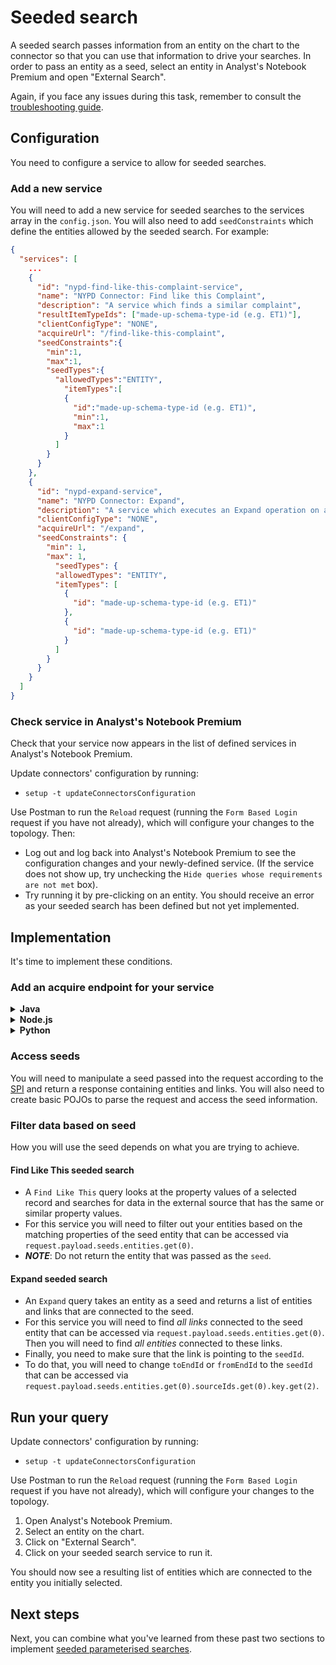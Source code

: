 # Seeded search

A seeded search passes information from an entity on the chart to the connector so that you can use that information to drive your searches. In order to pass an entity as a seed, select an entity in Analyst's Notebook Premium and open "External Search".

Again, if you face any issues during this task, remember to consult the
[troubleshooting guide](./troubleshoot.md).

## Configuration

You need to configure a service to allow for seeded searches.

### Add a new service

You will need to add a new service for seeded searches to the services array in the `config.json`. You will also need to add `seedConstraints` which define the entities allowed by the seeded search. For example:

```json
{
  "services": [
    ...
    {
      "id": "nypd-find-like-this-complaint-service",
      "name": "NYPD Connector: Find like this Complaint",
      "description": "A service which finds a similar complaint",
      "resultItemTypeIds": ["made-up-schema-type-id (e.g. ET1)"],
      "clientConfigType": "NONE",
      "acquireUrl": "/find-like-this-complaint",
      "seedConstraints":{
        "min":1,
        "max":1,
        "seedTypes":{
          "allowedTypes":"ENTITY",
            "itemTypes":[
            {
              "id":"made-up-schema-type-id (e.g. ET1)",
              "min":1,
              "max":1
            }
          ]
        }
      }
    },
    {
      "id": "nypd-expand-service",
      "name": "NYPD Connector: Expand",
      "description": "A service which executes an Expand operation on a seed",
      "clientConfigType": "NONE",
      "acquireUrl": "/expand",
      "seedConstraints": {
        "min": 1,
        "max": 1,
          "seedTypes": {
          "allowedTypes": "ENTITY",
          "itemTypes": [
            {
              "id": "made-up-schema-type-id (e.g. ET1)"
            },
            {
              "id": "made-up-schema-type-id (e.g. ET1)"
            }
          ]
        }
      }
    }
  ]
}
```

### Check service in Analyst's Notebook Premium

Check that your service now appears in the list of defined services in Analyst's Notebook Premium.

Update connectors' configuration by running:

* `setup -t updateConnectorsConfiguration`

Use Postman to run the `Reload` request (running the `Form Based Login` request if
you have not already), which will configure your changes to the topology. Then:

* Log out and log back into Analyst's Notebook Premium to see the configuration changes and your newly-defined service.
(If the service does not show up, try unchecking the `Hide queries whose requirements are not met` box).
* Try running it by pre-clicking on an entity. You should receive an error as your seeded search has been defined but not yet implemented.

## Implementation

It's time to implement these conditions.

### Add an acquire endpoint for your service
<details><summary><strong>Java</strong></summary>
<p>

i2 Analyze knows the acquire URL decided on for this service. Now you need to
add the corresponding endpoint in the connector.
* You have a template to get started with; see the `stage5/nypd-connector` folder
  provided. This includes:
  * An example `config.json` with a seeded search service defined. This is just a template in case you have not already defined a new service.
  * Changes to `ConnectorController`.
  * Some new REST transport classes.
* Apply the code changes, either manually or by copying the relevant files over. You may need to change the path of the new method in `ConnectorController` if copying the files completely.
* Notice how the endpoint is defined in the `ConnectorController` class.

</p>
</details>

<details><summary><strong>Node.js</strong></summary>
<p>

i2 Analyze knows the acquire URL decided on for this service. Now you need to
add the corresponding endpoint in the connector.
* You have a template to get started with; see the `stage5/nypd-connector` folder
  provided. This includes:
  * An example `config.json` with a seeded search service defined. This is just a template in case you have not already defined a new service;
  * Changes to `acquire` route to reflect changes in `config.json`;
  * Chagnes to `socrata-data-service.js` file to have all the functions needed for `acquire` route;
* Open the code from the `stage5/nypd-connector` in VSCode, or any IDE of your choice, and start the connector.
* You will need to implement functions defined in `socrata-data-service.js` file and fix all TODO's.

</p>
</details>

<details><summary><strong>Python</strong></summary>
<p>

i2 Analyze knows the acquire URL decided on for this service. Now you need to
add the corresponding endpoint in the connector.
* You have a template to get started with; see the `stage5/nypd-connector` folder
  provided. This includes:
  * An example `config.json` with a seeded search service defined. This is just a template in case you have not already defined a new service.
  * Changes to `controller.py`.
  * Some new REST transport classes.
* Apply the code changes, either manually or by copying the relevant files over. You may need to change the path of the new method in `controller.py` if copying the files completely.
* Notice how the endpoint is defined in the `controller.py` class.

</p>
</details>

### Access seeds
You will need to manipulate a seed passed into the request according to the [SPI](https://www.ibm.com/support/knowledgecenter/en/SSXVXZ_latest/com.ibm.i2.connect.developer.doc/i2_connect_spi.json) and return a response containing entities and links. You will also need to create basic POJOs to parse the request and access the seed information.

### Filter data based on seed
How you will use the seed depends on what you are trying to achieve.

#### Find Like This seeded search
* A `Find Like This` query looks at the property values of a selected record and searches for data in the external source that has the same or similar property values.
* For this service you will need to filter out your entities based on the matching properties of the seed entity that can be accessed via `request.payload.seeds.entities.get(0)`.
* ***NOTE***: Do not return the entity that was passed as the `seed`.

#### Expand seeded search
* An `Expand` query takes an entity as a seed and returns a list of entities and links that are connected to the seed.
* For this service you will need to find *all links* connected to the seed entity that can be accessed via `request.payload.seeds.entities.get(0)`. Then you will need to find *all entities* connected to these links.
* Finally, you need to make sure that the link is pointing to the `seedId`.
* To do that, you will need to change `toEndId` or `fromEndId` to the `seedId` that can be accessed via `request.payload.seeds.entities.get(0).sourceIds.get(0).key.get(2)`.

## Run your query

Update connectors' configuration by running:

* `setup -t updateConnectorsConfiguration`

Use Postman to run the `Reload` request (running the `Form Based Login` request if
you have not already), which will configure your changes to the topology.

1. Open Analyst's Notebook Premium.
2. Select an entity on the chart.
3. Click on "External Search".
4. Click on your seeded search service to run it.

You should now see a resulting list of entities which are connected to the entity you initially selected.

## Next steps
Next, you can combine what you've learned from these past two sections to implement [seeded parameterised searches](./seeded-parameterised-search.md).